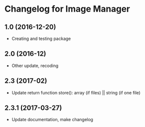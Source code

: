 # Changelog for Image Manager

## 1.0 (2016-12-20)
- Creating and testing package

## 2.0 (2016-12)
- Other update, recoding

## 2.3 (2017-02)
- Update return function store(): array (if files) || string (if one file)

## 2.3.1 (2017-03-27)
- Update documentation, make changelog
